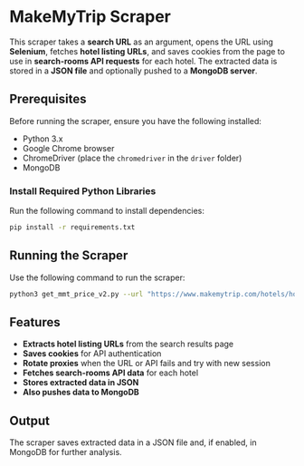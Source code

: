 # MakeMyTrip Scraper

This scraper takes a **search URL** as an argument, opens the URL using **Selenium**, fetches **hotel listing URLs**, and saves cookies from the page to use in **search-rooms API requests** for each hotel. The extracted data is stored in a **JSON file** and optionally pushed to a **MongoDB server**.

## Prerequisites
Before running the scraper, ensure you have the following installed:

- Python 3.x
- Google Chrome browser
- ChromeDriver (place the `chromedriver` in the `driver` folder)
- MongoDB 

### Install Required Python Libraries
Run the following command to install dependencies:
```bash
pip install -r requirements.txt
```

## Running the Scraper
Use the following command to run the scraper:
```bash
python3 get_mmt_price_v2.py --url "https://www.makemytrip.com/hotels/hotel-listing/?checkin=04062025&city=RGNCR&checkout=04142025&roomStayQualifier=2e0e&locusId=RGNCR&country=IN&locusType=region&searchText=New+Delhi+and+NCR&regionNearByExp=3&rsc=1e2e0e"
```

## Features
- **Extracts hotel listing URLs** from the search results page
- **Saves cookies** for API authentication
- **Rotate proxies** when the URL or API fails and try with new session
- **Fetches search-rooms API data** for each hotel
- **Stores extracted data in JSON**
- **Also pushes data to MongoDB**


## Output
The scraper saves extracted data in a JSON file and, if enabled, in MongoDB for further analysis.


